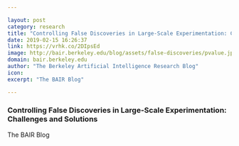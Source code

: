 ```yaml
---

layout: post
category: research
title: "Controlling False Discoveries in Large-Scale Experimentation: Challenges and Solutions"
date: 2019-02-15 16:26:37
link: https://vrhk.co/2DIpsEd
image: http://bair.berkeley.edu/blog/assets/false-discoveries/pvalue.jpg
domain: bair.berkeley.edu
author: "The Berkeley Artificial Intelligence Research Blog"
icon: 
excerpt: "The BAIR Blog"

---
```


### Controlling False Discoveries in Large-Scale Experimentation: Challenges and Solutions

The BAIR Blog